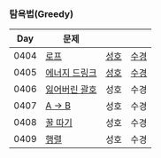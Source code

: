 ### 탐욕법(Greedy)

| Day  | 문제                                                   |                               |                               |
| ---- | ------------------------------------------------------ | ----------------------------- | ----------------------------- |
| 0404 | [로프](https://www.acmicpc.net/problem/2217)           | [성호](0404/2217_0404_sh.kt)  | [수경](0404/2217_0404_sk.js)  |
| 0405 | [에너지 드링크](https://www.acmicpc.net/problem/20115) | [성호](0405/20115_0405_sh.kt) | [수경](0405/20115_0405_sk.js) |
| 0406 | [잃어버린 괄호](https://www.acmicpc.net/problem/1541)  | 성호                          | 수경                          |
| 0407 | [A → B](https://www.acmicpc.net/problem/16953)         | 성호                          | 수경                          |
| 0408 | [꿀 따기](https://www.acmicpc.net/problem/21758)       | 성호                          | 수경                          |
| 0409 | [행렬](https://www.acmicpc.net/problem/1080)           | 성호                          | 수경                          |
